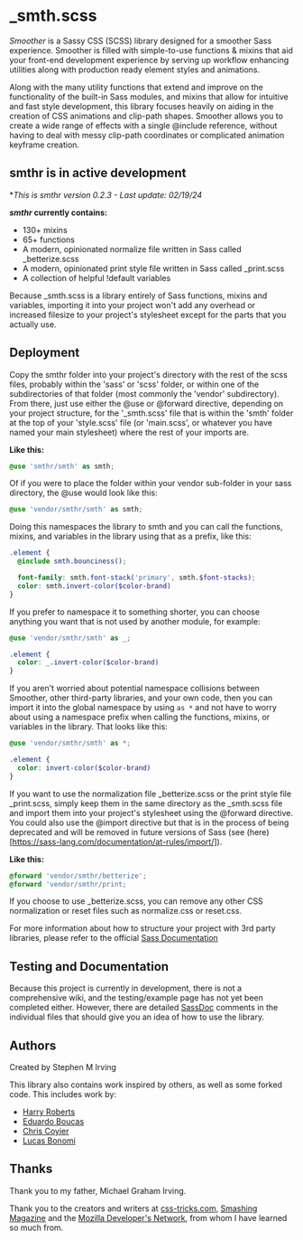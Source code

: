 # _smth.scss

_Smoother_ is a Sassy CSS (SCSS) library designed for a smoother Sass experience.
Smoother is filled with simple-to-use functions &amp; mixins
that aid your front-end development experience by serving up workflow
enhancing utilities along with production ready element styles and animations.

Along with the many utility functions that extend and improve on the
functionality of the built-in Sass modules, and mixins that allow for intuitive
and fast style development, this library focuses heavily on aiding in the
creation of CSS animations and clip-path shapes. Smoother allows you to create
a wide range of effects with a single @include reference, without having to deal
with messy clip-path coordinates or complicated animation keyframe creation.

## smthr is in active development

**This is *smthr* version 0.2.3 - Last update: 02/19/24*

**_smthr_ currently contains:**

* 130+ mixins
* 65+ functions
* A modern, opinionated normalize file written in Sass called _betterize.scss
* A modern, opinionated print style file written in Sass called _print.scss
* A collection of helpful !default variables

Because _smth.scss is a library entirely of Sass functions, mixins and variables,
importing it into your project won't add any overhead or increased filesize to
your project's stylesheet except for the parts that you actually use.

## Deployment

Copy the smthr folder into your project's directory with the rest of the scss
files, probably within the 'sass' or 'scss' folder, or within one of the
subdirectories of that folder (most commonly the 'vendor' subdirectory). From
there, just use either the @use or @forward directive,
depending on your project structure, for the '_smth.scss' file that is within
the 'smth' folder at the top of your 'style.scss' file (or 'main.scss', or
whatever you have named your main stylesheet) where the rest of your imports
are.

**Like this:**

```scss
@use 'smthr/smth' as smth;
```

Of if you were to place the folder within your vendor sub-folder in your sass
directory, the @use would look like this:

```scss
@use 'vendor/smthr/smth' as smth;
```

Doing this namespaces the library to smth and you can call the functions,
mixins, and variables in the library using that as a prefix, like this:

```scss
.element {
  @include smth.bounciness();

  font-family: smth.font-stack('primary', smth.$font-stacks);
  color: smth.invert-color($color-brand)
}
```

If you prefer to namespace it to something shorter, you can choose anything you
want that is not used by another module, for example:

```scss
@use 'vendor/smthr/smth' as _;

.element {
  color: _.invert-color($color-brand)
}

```


If you aren't worried about potential namespace collisions between Smoother,
other third-party libraries, and your own code, then you can import it into the
global namespace by using `as *` and not have to worry about using a namespace
prefix when calling the functions, mixins, or variables in the library.
That looks like this:

```scss
@use 'vendor/smthr/smth' as *;

.element {
  color: invert-color($color-brand)
}

```

If you want to use the normalization file _betterize.scss or the print style
file _print.scss, simply keep them in the same directory as the _smth.scss file
and import them into your project's stylesheet using the @forward directive.
You could also use the @import directive but that is in the process of being
deprecated and will be removed in future versions of Sass
(see (here)[https://sass-lang.com/documentation/at-rules/import/]).

**Like this:**

```scss
@forward 'vendor/smthr/betterize';
@forward 'vendor/smthr/print;
```

If you choose to use _betterize.scss, you can remove any other CSS normalization
or reset files such as normalize.css or reset.css.

For more information about how to structure your project with 3rd party
libraries, please refer to the official
[Sass Documentation](https://sass-lang.com/documentation/)

## Testing and Documentation

Because this project is currently in development, there is not a comprehensive
wiki, and the testing/example page has not yet been completed either. However,
there are detailed [SassDoc](http://sassdoc.com/) comments in the individual
files that should give you an idea of how to use the library.

## Authors

Created by Stephen M Irving

This library also contains work inspired by others, as well as some forked code.
This includes work by:

* [Harry Roberts](https://csswizardry.com/)
* [Eduardo Boucas](https://eduardoboucas.com/)
* [Chris Coyier](https://chriscoyier.net/)
* [Lucas Bonomi](http://lucasbonomi.com/)

## Thanks

Thank you to my father, Michael Graham Irving.

Thank you to the creators and writers at [css-tricks.com](https://css-tricks.com/),
[Smashing Magazine](https://www.smashingmagazine.com/) and the
[Mozilla Developer's Network](https://developer.mozilla.org/), from whom I have
learned so much from.
